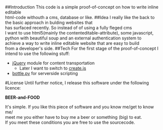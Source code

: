 ##Introduction
This code is a simple proof-of-concept on how to write inline editable  
html-code withouth a cms, database or like.
##Idea
I really like the back to the basic approach in bulding websites that  
has surfaced recently. So instead of of using a fully fleged cms  
I want to use html5(mainly the contenteditable-attribute), some javascript,  
python with beautiful soup and an external authentication system to  
achieve a way to write inline editable website that are easy to build  
from a developer's side.
##Tech
For the first stage of the proof-of-concept I intend to use the following stuff:
* [jQuery](http://jquery.com/) module for content transportation
	* Later I want to switch to [create.js](http://createjs.org/)
* [bottle.py](http://bottlepy.org/) for serverside scripting

#License
Until further notice, I release this software under the following licence:

**BEER-and-FOOD**

It's simple. If you like this piece of software and you know me/get to know me/  
meet me you either have to buy me a beer or something (big) to eat.  
If you meet these conditions you are free to use the sourcecode.
